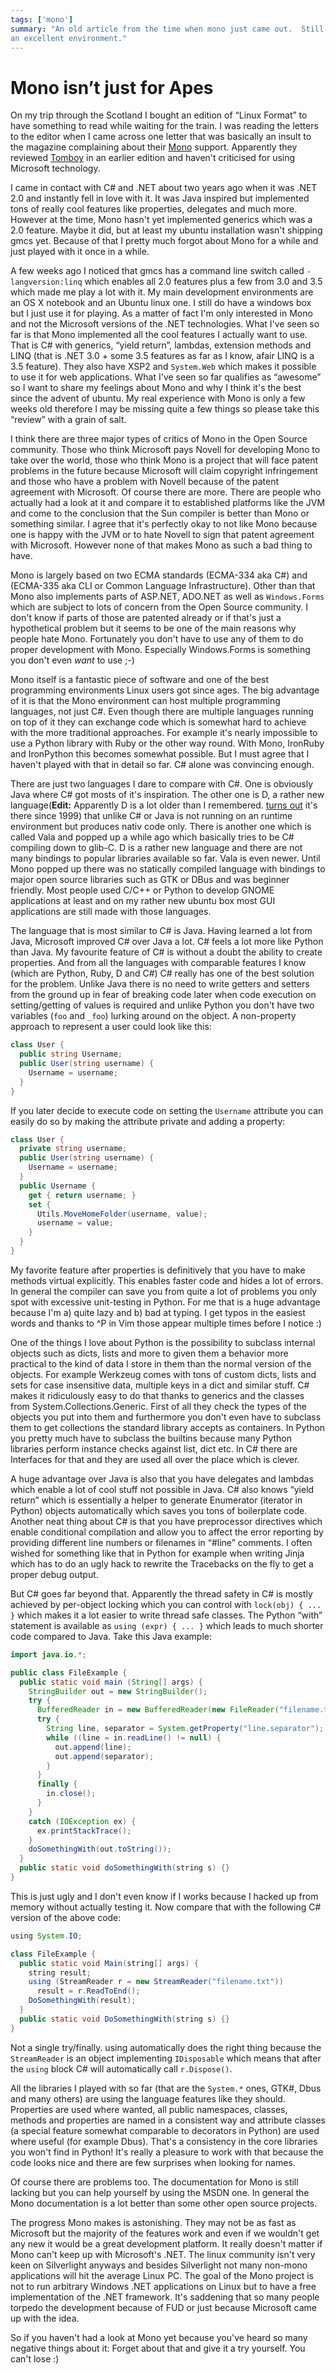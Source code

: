 ```yaml
---
tags: ['mono']
summary: "An old article from the time when mono just came out.  Still think it's
an excellent environment."
---
```


# Mono isn’t just for Apes

On my trip through the Scotland I bought an edition of “Linux Format” to
have something to read while waiting for the train. I was reading the
letters to the editor when I came across one letter that was basically
an insult to the magazine complaining about their [Mono](http://www.mono-project.com/) support. Apparently they reviewed
[Tomboy](http://www.gnome.org/projects/tomboy/) in an earlier edition
and haven't criticised for using Microsoft technology.

I came in contact with C# and .NET about two years ago when it was .NET
2.0 and instantly fell in love with it. It was Java inspired but
implemented tons of really cool features like properties, delegates and
much more. However at the time, Mono hasn't yet implemented generics
which was a 2.0 feature. Maybe it did, but at least my ubuntu
installation wasn't shipping gmcs yet. Because of that I pretty much
forgot about Mono for a while and just played with it once in a while.

A few weeks ago I noticed that gmcs has a command line switch called
`-langversion:linq` which enables all 2.0 features plus a few from 3.0
and 3.5 which made me play a lot with it. My main development
environments are an OS X notebook and an Ubuntu linux one. I still do
have a windows box but I just use it for playing. As a matter of fact
I'm only interested in Mono and not the Microsoft versions of the .NET
technologies. What I've seen so far is that Mono implemented all the
cool features I actually want to use. That is C# with generics, “yield
return”, lambdas, extension methods and LINQ (that is .NET 3.0 + some
3.5 features as far as I know, afair LINQ is a 3.5 feature). They also
have XSP2 and `System.Web` which makes it possible to use it for web
applications. What I've seen so far qualifies as “awesome” so I want to
share my feelings about Mono and why I think it's the best since the
advent of ubuntu. My real experience with Mono is only a few weeks old
therefore I may be missing quite a few things so please take this
“review” with a grain of salt.

I think there are three major types of critics of Mono in the Open
Source community. Those who think Microsoft pays Novell for developing
Mono to take over the world, those who think Mono is a project that will
face patent problems in the future because Microsoft will claim
copyright infringement and those who have a problem with Novell because
of the patent agreement with Microsoft. Of course there are more. There
are people who actually had a look at it and compare it to established
platforms like the JVM and come to the conclusion that the Sun compiler
is better than Mono or something similar. I agree that it's perfectly
okay to not like Mono because one is happy with the JVM or to hate
Novell to sign that patent agreement with Microsoft. However none of
that makes Mono as such a bad thing to have.

Mono is largely based on two ECMA standards (ECMA-334 aka C#) and
(ECMA-335 aka CLI or Common Language Infrastructure). Other than that
Mono also implements parts of ASP.NET, ADO.NET as well as
`Windows.Forms` which are subject to lots of concern from the Open
Source community. I don't know if parts of those are patented already or
if that's just a hypothetical problem but it seems to be one of the main
reasons why people hate Mono. Fortunately you don't have to use any of
them to do proper development with Mono. Especially Windows.Forms is
something you don't even *want* to use ;-)

Mono itself is a fantastic piece of software and one of the best
programming environments Linux users got since ages. The big advantage
of it is that the Mono environment can host multiple programming
languages, not just C#. Even though there are multiple languages running
on top of it they can exchange code which is somewhat hard to achieve
with the more traditional approaches. For example it's nearly impossible
to use a Python library with Ruby or the other way round. With Mono,
IronRuby and IronPython this becomes somewhat possible. But I must agree
that I haven't played with that in detail so far. C# alone was
convincing enough.

There are just two languages I dare to compare with C#. One is obviously
Java where C# got mosts of it's inspiration. The other one is D, a
rather new language(**Edit:** Apparently D is a lot older than I
remembered. [turns out](http://www.reddit.com/r/programming/comments/6wewu/mono_isnt_just_for_apes/c051x69)
it's there since 1999) that unlike C# or Java is not running on an
runtime environment but produces nativ code only. There is another one
which is called Vala and popped up a while ago which basically tries to
be C# compiling down to glib-C. D is a rather new language and there are
not many bindings to popular libraries available so far. Vala is even
newer. Until Mono popped up there was no statically compiled language
with bindings to major open source libraries such as GTK or DBus and was
beginner friendly. Most people used C/C++ or Python to develop GNOME
applications at least and on my rather new ubuntu box most GUI
applications are still made with those languages.

The language that is most similar to C# is Java. Having learned a lot
from Java, Microsoft improved C# over Java a lot. C# feels a lot more
like Python than Java. My favourite feature of C# is without a doubt the
ability to create properties. And from all the languages with comparable
features I know (which are Python, Ruby, D and C#) C# really has one of
the best solution for the problem. Unlike Java there is no need to write
getters and setters from the ground up in fear of breaking code later
when code execution on setting/getting of values is required and unlike
Python you don't have two variables (`foo` and `_foo`) lurking around on
the object. A non-property approach to represent a user could look like
this:

```csharp
class User {
  public string Username;
  public User(string username) {
    Username = username;
  }
}
```

If you later decide to execute code on setting the `Username` attribute
you can easily do so by making the attribute private and adding a
property:

```csharp
class User {
  private string username;
  public User(string username) {
    Username = username;
  }
  public Username {
    get { return username; }
    set {
      Utils.MoveHomeFolder(username, value);
      username = value;
    }
  }
}
```

My favorite feature after properties is definitively that you have to
make methods virtual explicitly. This enables faster code and hides a
lot of errors. In general the compiler can save you from quite a lot of
problems you only spot with excessive unit-testing in Python. For me
that is a huge advantage because I'm a) quite lazy and b) bad at typing.
I get typos in the easiest words and thanks to ^P in Vim those appear
multiple times before I notice :)

One of the things I love about Python is the possibility to subclass
internal objects such as dicts, lists and more to given them a behavior
more practical to the kind of data I store in them than the normal
version of the objects. For example Werkzeug comes with tons of custom
dicts, lists and sets for case insensitive data, multiple keys in a dict
and similar stuff. C# makes it ridiculously easy to do that thanks to
generics and the classes from System.Collections.Generic. First of all
they check the types of the objects you put into them and furthermore
you don't even have to subclass them to get collections the standard
library accepts as containers. In Python you pretty much have to
subclass the builtins because many Python libraries perform instance
checks against list, dict etc. In C# there are Interfaces for that and
they are used all over the place which is clever.

A huge advantage over Java is also that you have delegates and lambdas
which enable a lot of cool stuff not possible in Java. C# also knows
“yield return” which is essentially a helper to generate Enumerator
(iterator in Python) objects automatically which saves you tons of
boilerplate code. Another neat thing about C# is that you have
preprocessor directives which enable conditional compilation and allow
you to affect the error reporting by providing different line numbers or
filenames in “#line” comments. I often wished for something like that in
Python for example when writing Jinja which has to do an ugly hack to
rewrite the Tracebacks on the fly to get a proper debug output.

But C# goes far beyond that. Apparently the thread safety in C# is
mostly achieved by per-object locking which you can control with
`lock(obj) { ... }` which makes it a lot easier to write thread safe
classes. The Python “with” statement is available as `using (expr) { ...
}` which leads to much shorter code compared to Java. Take this Java
example:

```java
import java.io.*;

public class FileExample {
  public static void main (String[] args) {
    StringBuilder out = new StringBuilder();
    try {
      BufferedReader in = new BufferedReader(new FileReader("filename.txt"));
      try {
        String line, separator = System.getProperty("line.separator");
        while ((line = in.readLine() != null) {
          out.append(line);
          out.append(separator);
        }
      }
      finally {
        in.close();
      }
    }
    catch (IOException ex) {
      ex.printStackTrace();
    }
    doSomethingWith(out.toString());
  }
  public static void doSomethingWith(string s) {}
}
```

This is just ugly and I don't even know if I works because I hacked up
from memory without actually testing it. Now compare that with the
following C# version of the above code:

```java
using System.IO;

class FileExample {
  public static void Main(string[] args) {
    string result;
    using (StreamReader r = new StreamReader("filename.txt"))
      result = r.ReadToEnd();
    DoSomethingWith(result);
  }
  public static void DoSomethingWith(string s) {}
}
```

Not a single try/finally. using automatically does the right thing
because the `StreamReader` is an object implementing `IDisposable` which
means that after the `using` block C# will automatically call
`r.Dispose()`.

All the libraries I played with so far (that are the `System.*` ones,
GTK#, Dbus and many others) are using the language features like they
should. Properties are used where wanted, all public namespaces,
classes, methods and properties are named in a consistent way and
attribute classes (a special feature somewhat comparable to decorators
in Python) are used where useful (for example Dbus). That's a
consistency in the core libraries you won't find in Python! It's really
a pleasure to work with that because the code looks nice and there are
few surprises when looking for names.

Of course there are problems too. The documentation for Mono is still
lacking but you can help yourself by using the MSDN one. In general the
Mono documentation is a lot better than some other open source projects.

The progress Mono makes is astonishing. They may not be as fast as
Microsoft but the majority of the features work and even if we wouldn't
get any new it would be a great development platform. It really doesn't
matter if Mono can't keep up with Microsoft's .NET. The linux community
isn't very keen on Silverlight anyways and besides Silverlight not many
non-mono applications will hit the average Linux PC. The goal of the
Mono project is not to run arbitrary Windows .NET applications on Linux
but to have a free implementation of the .NET framework. It's saddening
that so many people torpedo the development because of FUD or just
because Microsoft came up with the idea.

So if you haven't had a look at Mono yet because you've heard so many
negative things about it: Forget about that and give it a try yourself.
You can't lose :)
